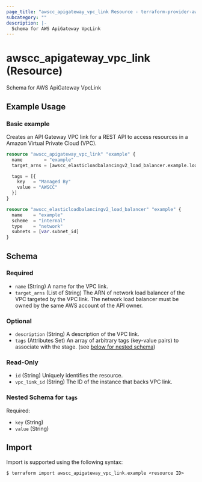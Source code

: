 ```yaml
---
page_title: "awscc_apigateway_vpc_link Resource - terraform-provider-awscc"
subcategory: ""
description: |-
  Schema for AWS ApiGateway VpcLink
---
```


# awscc_apigateway_vpc_link (Resource)

Schema for AWS ApiGateway VpcLink

## Example Usage

### Basic example
Creates an API Gateway VPC link for a REST API to access resources in a Amazon Virtual Private Cloud (VPC).
```terraform
resource "awscc_apigateway_vpc_link" "example" {
  name        = "example"
  target_arns = [awscc_elasticloadbalancingv2_load_balancer.example.load_balancer_arn]

  tags = [{
    key   = "Managed By"
    value = "AWSCC"
  }]
}

resource "awscc_elasticloadbalancingv2_load_balancer" "example" {
  name    = "example"
  scheme  = "internal"
  type    = "network"
  subnets = [var.subnet_id]
}
```

<!-- schema generated by tfplugindocs -->
## Schema

### Required

- `name` (String) A name for the VPC link.
- `target_arns` (List of String) The ARN of network load balancer of the VPC targeted by the VPC link. The network load balancer must be owned by the same AWS account of the API owner.

### Optional

- `description` (String) A description of the VPC link.
- `tags` (Attributes Set) An array of arbitrary tags (key-value pairs) to associate with the stage. (see [below for nested schema](#nestedatt--tags))

### Read-Only

- `id` (String) Uniquely identifies the resource.
- `vpc_link_id` (String) The ID of the instance that backs VPC link.

<a id="nestedatt--tags"></a>
### Nested Schema for `tags`

Required:

- `key` (String)
- `value` (String)

## Import

Import is supported using the following syntax:

```shell
$ terraform import awscc_apigateway_vpc_link.example <resource ID>
```

